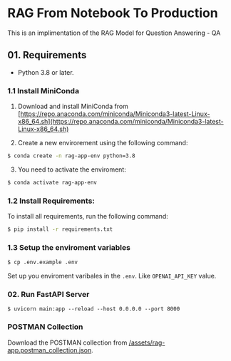 # RAG From Notebook To Production

This is an implimentation of the RAG Model for Question Answering - QA


## 01. Requirements

- Python 3.8 or later.

### 1.1 Install  MiniConda

1. Download and install MiniConda from [https://repo.anaconda.com/miniconda/Miniconda3-latest-Linux-x86_64.sh](https://repo.anaconda.com/miniconda/Miniconda3-latest-Linux-x86_64.sh)

2. Create a new envirorement using the following command:

```bash
$ conda create -n rag-app-env python=3.8
```

3. You need to activate the enviroment:
```bash
$ conda activate rag-app-env
```

### 1.2 Install Requirements:

To install all requirements, run the following command: 
```bash
$ pip install -r requirements.txt
```

### 1.3 Setup the enviroment variables

```bash
$ cp .env.example .env
```

Set up you enviroment varibales in the `.env`. Like `OPENAI_API_KEY` value.

### 02. Run FastAPI Server

```bath
$ uvicorn main:app --reload --host 0.0.0.0 --port 8000
```

### POSTMAN Collection

Download the POSTMAN collection from [/assets/rag-app.postman_collection.json](/assets/rag-app.postman_collection.json).